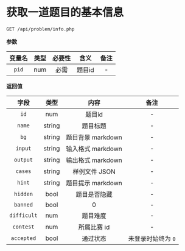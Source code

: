 # 获取一道题目的基本信息

```bash
GET /api/problem/info.php
```

**参数**

| 变量名 | 类型 | 必要性 |  含义  | 备注 |
| :----: | :--: | :----: | :----: | :--: |
| `pid`  | num  |  必需  | 题目id |  -   |

**返回值**

|    字段     |  类型  |       内容        |        备注        |
| :---------: | :----: | :---------------: | :----------------: |
|    `id`     |  num   |      题目id       |         -          |
|   `name`    | string |     题目标题      |         -          |
|    `bg`     | string | 题目背景 markdown |         -          |
|   `input`   | string | 输入格式 markdown |         -          |
|  `output`   | string | 输出格式 markdown |         -          |
|   `cases`   | string |   样例文件 JSON   |         -          |
|   `hint`    | string | 题目提示 markdown |         -          |
|  `hidden`   |  bool  |   题目是否隐藏    |         -          |
|  `banned`   |  bool  |         0         |         -          |
| `difficult` |  num   |     题目难度      |         -          |
|  `contest`  |  num   |    所属比赛 id    |         -          |
| `accepted`  |  bool  |     通过状态      | 未登录时始终为 `0` |